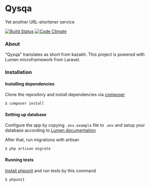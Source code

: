 # Qysqa

Yet another URL-shortener service

[![Build Status](https://travis-ci.org/naffiq/qysqa.svg?branch=master)](https://travis-ci.org/naffiq/qysqa)
[![Code Climate](https://codeclimate.com/github/naffiq/qysqa/badges/gpa.svg)](https://codeclimate.com/github/naffiq/qysqa)

### About

"Qysqa" translates as short from kazakh. This project is
powered with Lumen microframework from Laravel.
  
### Installation

#### Installing dependencies
Clone the repository and install dependencies via [composer](https://getcomposer.org/download) 

```bash
$ composer install
```

#### Setting up database

Configure the app by copying `.env.example` file to `.env` and setup
your database according to [Lumen documentation](https://lumen.laravel.com/docs/5.3/database#configuration)

After that, run migrations with artisan

```bash
$ php artisan migrate
```

#### Running tests

[Install phpunit](https://phpunit.de/) and run tests by this command
```bash
$ phpunit
```